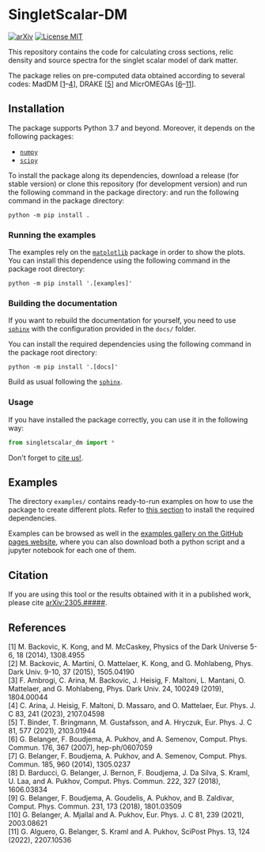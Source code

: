 # SingletScalar-DM

[![arXiv](https://img.shields.io/static/v1?label=arXiv&message=2305.XXXXX&color=red&style=for-the-badge)](https://arxiv.org/abs/2305.XXXXX)
[![License MIT](https://img.shields.io/static/v1?label=License&message=MIT&color=yellow&style=for-the-badge)](https://opensource.org/licenses/MIT)

This repository contains the code for calculating cross sections, relic density
and source spectra for the singlet scalar model of dark matter.

The package relies on pre-computed data obtained according to several codes:
MadDM \[[1](#maddm-1)&ndash;[4](#maddm-4)\], DRAKE \[[5](#drake)\] and MicrOMEGAs \[[6](#micromegas-1)&ndash;[11](#micromegas-6)\].

## Installation

The package supports Python 3.7 and beyond.
Moreover, it depends on the following packages:

* [`numpy`](https://numpy.org/)
* [`scipy`](https://scipy.org/)

To install the package along its dependencies, download a release (for stable
version) or clone this repository (for development version) and run the following
command in the package directory:
and run the following command in the package directory:

```shell
python -m pip install .
```
### Running the examples

The examples rely on the [`matplotlib`](https://matplotlib.org/) package in order to show the plots.
You can install this dependence using the following command in the package root
directory:

```shell
python -m pip install '.[examples]'
```

### Building the documentation

If you want to rebuild the documentation for yourself, you need to use [`sphinx`](https://www.sphinx-doc.org/en/master/)
with the configuration provided in the `docs/` folder.

You can install the required dependencies using the following command in the package
root directory:

```shell
python -m pip install '.[docs]'
```

Build as usual following the [`sphinx`](https://www.sphinx-doc.org/en/master/).

### Usage

If you have installed the package correctly, you can use it in the following
way:

```python
from singletscalar_dm import *
```

Don't forget to [cite us!](#citation).

## Examples

The directory `examples/` contains ready-to-run examples on how to use the package
to create different plots.
Refer to [this section](#running-the-examples) to install the required dependencies.

Examples can be browsed as well in the [examples gallery on the GitHub pages website](missing),
where you can also download both a python script and a jupyter notebook for each
one of them.

## Citation

If you are using this tool or the results obtained with it in a published work,
please cite [arXiv:2305.#####](https://arxiv.org/abs/2305.XXXXX).

## References

\[<a id="maddm-1">1</a>\] M. Backovic, K. Kong, and M. McCaskey, Physics of the Dark Universe 5-6, 18 (2014), 1308.4955  
\[2\] M. Backovic, A. Martini, O. Mattelaer, K. Kong, and G. Mohlabeng, Phys. Dark Univ. 9-10, 37 (2015), 1505.04190  
\[3\] F. Ambrogi, C. Arina, M. Backovic, J. Heisig, F. Maltoni, L. Mantani, O. Mattelaer, and G. Mohlabeng, Phys. Dark Univ. 24, 100249 (2019), 1804.00044  
\[<a id="maddm-4">4</a>\] C. Arina, J. Heisig, F. Maltoni, D. Massaro, and O. Mattelaer, Eur. Phys. J. C 83, 241 (2023), 2107.04598  
\[<a id="drake">5</a>\] T. Binder, T. Bringmann, M. Gustafsson, and A. Hryczuk, Eur. Phys. J. C 81, 577 (2021), 2103.01944  
\[<a id="micromegas-1">6</a>\] G. Belanger, F. Boudjema, A. Pukhov, and A. Semenov, Comput. Phys. Commun. 176, 367 (2007), hep-ph/0607059  
\[7\] G. Belanger, F. Boudjema, A. Pukhov, and A. Semenov, Comput. Phys. Commun. 185, 960 (2014), 1305.0237  
\[8\] D. Barducci, G. Belanger, J. Bernon, F. Boudjema, J. Da Silva, S. Kraml, U. Laa, and A. Pukhov, Comput. Phys. Commun. 222, 327 (2018), 1606.03834  
\[9\] G. Belanger, F. Boudjema, A. Goudelis, A. Pukhov, and B. Zaldivar, Comput. Phys. Commun. 231, 173 (2018), 1801.03509  
\[10\] G. Belanger, A. Mjallal and A. Pukhov, Eur. Phys. J. C 81, 239 (2021), 2003.08621  
\[<a id="micromegas-6">11</a>\] G. Alguero, G. Belanger, S. Kraml and A. Pukhov, SciPost Phys. 13, 124 (2022), 2207.10536  
